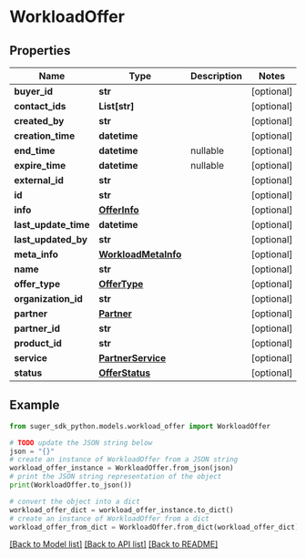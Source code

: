 # WorkloadOffer


## Properties

Name | Type | Description | Notes
------------ | ------------- | ------------- | -------------
**buyer_id** | **str** |  | [optional] 
**contact_ids** | **List[str]** |  | [optional] 
**created_by** | **str** |  | [optional] 
**creation_time** | **datetime** |  | [optional] 
**end_time** | **datetime** | nullable | [optional] 
**expire_time** | **datetime** | nullable | [optional] 
**external_id** | **str** |  | [optional] 
**id** | **str** |  | [optional] 
**info** | [**OfferInfo**](OfferInfo.md) |  | [optional] 
**last_update_time** | **datetime** |  | [optional] 
**last_updated_by** | **str** |  | [optional] 
**meta_info** | [**WorkloadMetaInfo**](WorkloadMetaInfo.md) |  | [optional] 
**name** | **str** |  | [optional] 
**offer_type** | [**OfferType**](OfferType.md) |  | [optional] 
**organization_id** | **str** |  | [optional] 
**partner** | [**Partner**](Partner.md) |  | [optional] 
**partner_id** | **str** |  | [optional] 
**product_id** | **str** |  | [optional] 
**service** | [**PartnerService**](PartnerService.md) |  | [optional] 
**status** | [**OfferStatus**](OfferStatus.md) |  | [optional] 

## Example

```python
from suger_sdk_python.models.workload_offer import WorkloadOffer

# TODO update the JSON string below
json = "{}"
# create an instance of WorkloadOffer from a JSON string
workload_offer_instance = WorkloadOffer.from_json(json)
# print the JSON string representation of the object
print(WorkloadOffer.to_json())

# convert the object into a dict
workload_offer_dict = workload_offer_instance.to_dict()
# create an instance of WorkloadOffer from a dict
workload_offer_from_dict = WorkloadOffer.from_dict(workload_offer_dict)
```
[[Back to Model list]](../README.md#documentation-for-models) [[Back to API list]](../README.md#documentation-for-api-endpoints) [[Back to README]](../README.md)


